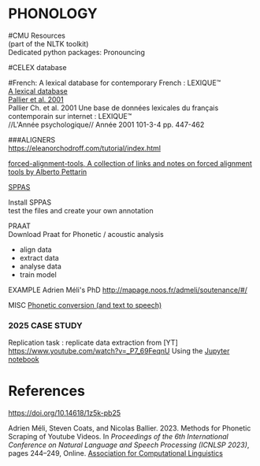 # PHONOLOGY 

#CMU Resources   <br/>
(part of the NLTK toolkit)  <br/>
Dedicated python packages: Pronouncing   <br/>

#CELEX database

#French: A lexical database for contemporary French : LEXIQUE™  <br/>
[A lexical database](http://www.lexique.org/) <br/>
[Pallier et al. 2001](https://www.persee.fr/doc/psy_0003-5033_2001_num_101_3_1341]) <br/>
Pallier Ch. et al. 2001 Une base de données lexicales du français contemporain sur internet : LEXIQUE™  <br/>
//L'Année psychologique// Année 2001 101-3-4 pp. 447-462


###ALIGNERS <br/>
https://eleanorchodroff.com/tutorial/index.html

[forced-alignment-tools, A collection of links and notes on forced alignment tools
by Alberto Pettarin](https://github.com/pettarin/forced-alignment-tools)


[SPPAS](http://www.sppas.org/) <br/>

Install SPPAS <br/>
test the files and create your own annotation <br/>

PRAAT <br/>
Download Praat for Phonetic / acoustic analysis <br/>

- align data 
- extract data
- analyse data 
- train model

EXAMPLE
Adrien Méli's PhD
http://mapage.noos.fr/admeli/soutenance/#/


MISC
[Phonetic conversion (and text to speech)](https://tophonetics.com/) <br/>




### 2025 CASE STUDY <br/>

Replication task : replicate data extraction from [YT] https://www.youtube.com/watch?v=_P7_69FeqnU
Using the [Jupyter notebook](https://github.com/stcoats/phonetics_pipeline/blob/main/YouTube_phonetics_pipeline.ipynb) <br/>

# References  <br/>
https://doi.org/10.14618/1z5k-pb25    <br/>

Adrien Méli, Steven Coats, and Nicolas Ballier. 2023. Methods for Phonetic Scraping of Youtube Videos. In *Proceedings of the 6th International Conference on Natural Language and Speech Processing (ICNLSP 2023)*, pages 244–249, Online. [Association for Computational Linguistics](https://aclanthology.org/2023.icnlsp-1.25/) <br/>
 






